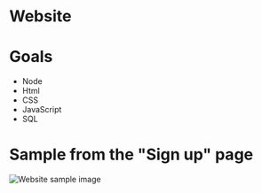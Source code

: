 # Website


# Goals

* Node
* Html
* CSS
* JavaScript
* SQL

# Sample from the "Sign up" page
![Website sample image](https://github.com/eg-work/Website/blob/master/website_sample.png)
